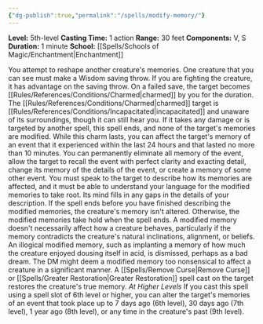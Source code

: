 ```yaml
---
{"dg-publish":true,"permalink":"/spells/modify-memory/"}
---
```


**Level:** 5th-level
**Casting Time:** 1 action
**Range:** 30 feet
**Components:** V, S
**Duration:** 1 minute
**School:** [[Spells/Schools of Magic/Enchantment\|Enchantment]]

You attempt to reshape another creature's memories. One creature that you can see must make a Wisdom saving throw. If you are fighting the creature, it has advantage on the saving throw. On a failed save, the target becomes [[Rules/References/Conditions/Charmed\|charmed]] by you for the duration. The [[Rules/References/Conditions/Charmed\|charmed]] target is [[Rules/References/Conditions/Incapacitated\|incapacitated]] and unaware of its surroundings, though it can still hear you. If it takes any damage or is targeted by another spell, this spell ends, and none of the target's memories are modified.
While this charm lasts, you can affect the target's memory of an event that it experienced within the last 24 hours and that lasted no more than 10 minutes. You can permanently eliminate all memory of the event, allow the target to recall the event with perfect clarity and exacting detail, change its memory of the details of the event, or create a memory of some other event.
You must speak to the target to describe how its memories are affected, and it must be able to understand your language for the modified memories to take root. Its mind fills in any gaps in the details of your description. If the spell ends before you have finished describing the modified memories, the creature's memory isn't altered. Otherwise, the modified memories take hold when the spell ends.
A modified memory doesn't necessarily affect how a creature behaves, particularly if the memory contradicts the creature's natural inclinations, alignment, or beliefs. An illogical modified memory, such as implanting a memory of how much the creature enjoyed dousing itself in acid, is dismissed, perhaps as a bad dream. The DM might deem a modified memory too nonsensical to affect a creature in a significant manner.
A [[Spells/Remove Curse\|Remove Curse]] or [[Spells/Greater Restoration\|Greater Restoration]] spell cast on the target restores the creature's true memory.
_At Higher Levels_
If you cast this spell using a spell slot of 6th level or higher, you can alter the target's memories of an event that took place up to 7 days ago (6th level), 30 days ago (7th level), 1 year ago (8th level), or any time in the creature's past (9th level).